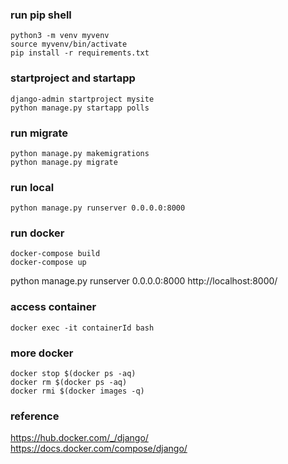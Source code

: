 
### run pip shell
```
python3 -m venv myvenv
source myvenv/bin/activate
pip install -r requirements.txt
```

### startproject and startapp
```
django-admin startproject mysite
python manage.py startapp polls
```

### run migrate
```
python manage.py makemigrations 
python manage.py migrate 
```


### run local
```
python manage.py runserver 0.0.0.0:8000
```





### run docker
```
docker-compose build
docker-compose up 
```

python manage.py runserver 0.0.0.0:8000
http://localhost:8000/


### access container
```
docker exec -it containerId bash   
```

### more docker 
```
docker stop $(docker ps -aq)    
docker rm $(docker ps -aq)    
docker rmi $(docker images -q)
```


### reference
https://hub.docker.com/_/django/   
https://docs.docker.com/compose/django/





